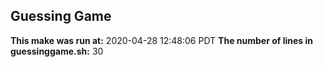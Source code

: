 ## Guessing Game
**This make was run at:** 
2020-04-28 12:48:06 PDT
**The number of lines in guessinggame.sh:** 
30
